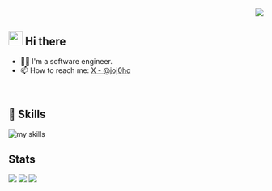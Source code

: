 <div align="right">
  <img src="https://komarev.com/ghpvc/?username=joj0hq" />
</div>


## <img src="https://media.giphy.com/media/hvRJCLFzcasrR4ia7z/giphy.gif" width="28"> Hi there

- 🧑‍💻 I'm a software engineer.
- 📫 How to reach me: [X - @joj0hq](https://x.com/joj0hq)
<br>

## 🌱 Skills
<img alt="my skills" src="https://skillicons.dev/icons?theme=dark&perline=8&i=go,gcp,docker,terraform,dart,flutter,firebase,react" />
<br>

## Stats
![](http://github-profile-summary-cards.vercel.app/api/cards/profile-details?username=joj0hq&theme=gruvbox)
![](http://github-profile-summary-cards.vercel.app/api/cards/repos-per-language?username=joj0hq&theme=gruvbox)
![](http://github-profile-summary-cards.vercel.app/api/cards/productive-time?username=joj0hq&theme=gruvbox&utcOffset=9)
